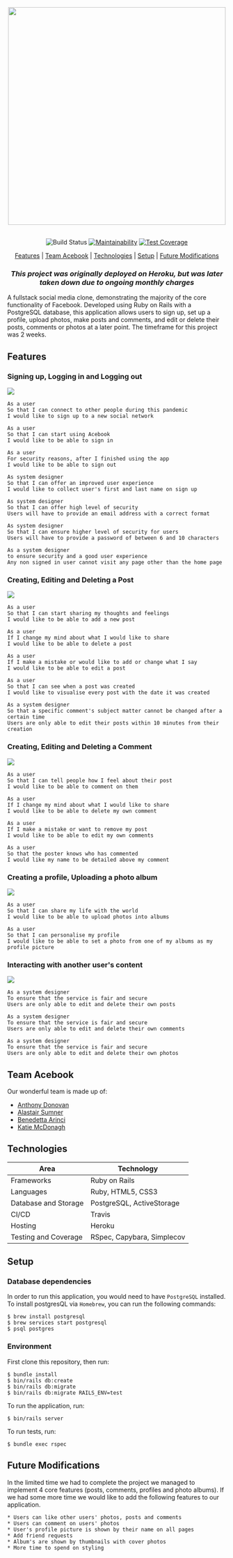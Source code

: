<div align="center">
<img src="./public/img/acebook_title.png" width="500px">
<br><br>

![Build Status](https://travis-ci.com/Katie-McDonagh/acebook-bit-please.svg?branch=master) [![Maintainability](https://api.codeclimate.com/v1/badges/ffcd66c763df6f7ccb25/maintainability)](https://codeclimate.com/github/ad13380/acebook-bits-please/maintainability) [![Test Coverage](https://api.codeclimate.com/v1/badges/ffcd66c763df6f7ccb25/test_coverage)](https://codeclimate.com/github/ad13380/acebook-bits-please/test_coverage)

[Features](#features) | [Team Acebook](#team-acebook) | [Technologies](#technologies) | [Setup](#setup) | [Future Modifications](#future-Modifications)

### _This project was originally deployed on Heroku, but was later taken down due to ongoing monthly charges_

</div>

A fullstack social media clone, demonstrating the majority of the core functionality of Facebook. Developed using Ruby on Rails with a PostgreSQL database, this application allows users to sign up, set up a profile, upload photos, make posts and comments, and edit or delete their posts, comments or photos at a later point. The timeframe for this project was 2 weeks.

## Features

### Signing up, Logging in and Logging out

<img src="./public/img/sign-in.gif">

```
As a user
So that I can connect to other people during this pandemic
I would like to sign up to a new social network
```

```
As a user
So that I can start using Acebook
I would like to be able to sign in
```

```
As a user
For security reasons, after I finished using the app
I would like to be able to sign out
```

```
As system designer
So that I can offer an improved user experience
I would like to collect user's first and last name on sign up
```

```
As system designer
So that I can offer high level of security
Users will have to provide an email address with a correct format
```

```
As system designer
So that I can ensure higher level of security for users
Users will have to provide a password of between 6 and 10 characters
```

```
As a system designer
to ensure security and a good user experience
Any non signed in user cannot visit any page other than the home page
```

### Creating, Editing and Deleting a Post

<img src="./public/img/post.gif">

```
As a user
So that I can start sharing my thoughts and feelings
I would like to be able to add a new post
```

```
As a user
If I change my mind about what I would like to share
I would like to be able to delete a post
```

```
As a user
If I make a mistake or would like to add or change what I say
I would like to be able to edit a post
```

```
As a user
So that I can see when a post was created
I would like to visualise every post with the date it was created
```

```
As a system designer
So that a specific comment's subject matter cannot be changed after a certain time
Users are only able to edit their posts within 10 minutes from their creation
```

### Creating, Editing and Deleting a Comment

<img src="./public/img/comment.gif">

```
As a user
So that I can tell people how I feel about their post
I would like to be able to comment on them
```

```
As a user
If I change my mind about what I would like to share
I would like to be able to delete my own comment
```

```
As a user
If I make a mistake or want to remove my post
I would like to be able to edit my own comments
```

```
As a user
So that the poster knows who has commented
I would like my name to be detailed above my comment
```

### Creating a profile, Uploading a photo album

<img src="./public/img/my-profile.gif">

```
As a user
So that I can share my life with the world
I would like to be able to upload photos into albums
```

```
As a user
So that I can personalise my profile
I would like to be able to set a photo from one of my albums as my profile picture
```

### Interacting with another user's content

<img src="./public/img/alex-profile.gif">

```
As a system designer
To ensure that the service is fair and secure
Users are only able to edit and delete their own posts
```

```
As a system designer
To ensure that the service is fair and secure
Users are only able to edit and delete their own comments
```

```
As a system designer
To ensure that the service is fair and secure
Users are only able to edit and delete their own photos
```

## Team Acebook

Our wonderful team is made up of:

- [Anthony Donovan](https://github.com/ad13380)
- [Alastair Sumner](https://github.com/Sumner1185)
- [Benedetta Arinci](https://github.com/BeneArinci)
- [Katie McDonagh](https://github.com/Katie-McDonagh)

## Technologies

| Area                 | Technology                 |
| -------------------- | -------------------------- |
| Frameworks           | Ruby on Rails              |
| Languages            | Ruby, HTML5, CSS3          |
| Database and Storage | PostgreSQL, ActiveStorage  |
| CI/CD                | Travis                     |
| Hosting              | Heroku                     |
| Testing and Coverage | RSpec, Capybara, Simplecov |

## Setup

### Database dependencies

In order to run this application, you would need to have `PostgreSQL` installed. To install postgresQL via `Homebrew`, you can run the following commands:

```
$ brew install postgresql
$ brew services start postgresql
$ psql postgres
```

### Environment

First clone this repository, then run:

```
$ bundle install
$ bin/rails db:create
$ bin/rails db:migrate
$ bin/rails db:migrate RAILS_ENV=test
```

To run the application, run:

```
$ bin/rails server
```

To run tests, run:

```
$ bundle exec rspec
```

## Future Modifications

In the limited time we had to complete the project we managed to implement 4 core features (posts, comments, profiles and photo albums). If we had some more time we would like to add the following features to our application.

    * Users can like other users' photos, posts and comments
    * Users can comment on users' photos
    * User's profile picture is shown by their name on all pages
    * Add friend requests
    * Album's are shown by thumbnails with cover photos
    * More time to spend on styling
